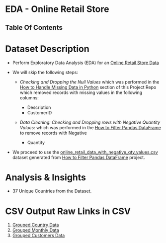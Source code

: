 # EDA - Online Retail Store

## Table Of Contents

# Dataset Description
* Perform Exploratory Data Analysis (EDA) for an [Online Retail Store Data](https://raw.githubusercontent.com/nyangweso-rodgers/Data_Analytics/main/Datasets/Online_Retail.csv)
  
* We will skip the following steps:
  *  _Checking and Dropping the Null Values_ which was performed in the [How to Handle Missing Data in Python](https://github.com/nyangweso-rodgers/Data_Analytics/tree/main/Analytics-with-Python/Python-Modules-for-Data-Analysis/Pandas-Module/How-to-Handle-Missing-Data-in-Pandas-DataFrame) section of this Project Repo which removed records with missing values in the following columns:
     * Description
     * CustomerID 
  
  *  _Data Cleaning: Checking and Dropping rows with Negative Quantity Values_: which was performed in the [How to Filter Pandas DataFrame](https://github.com/nyangweso-rodgers/Data_Analytics/tree/main/Analytics-with-Python/Python-Modules-for-Data-Analysis/Pandas-Module/How-to-Filter-Pandas-DataFrame) to remove records with Negative
     *  Quantity

* We proceed to use the [online_retail_data_with_negative_qty_values.csv](https://raw.githubusercontent.com/nyangweso-rodgers/Data_Analytics/main/Analytics-with-Python/Python-Modules-for-Data-Analysis/Pandas-Module/How-to-Filter-Pandas-DataFrame/online_retail_data_with_negative_qty_values.csv) dataset generated from [How to Filter Pandas DataFrame](https://github.com/nyangweso-rodgers/Data_Analytics/tree/main/Analytics-with-Python/Python-Modules-for-Data-Analysis/Pandas-Module/How-to-Filter-Pandas-DataFrame) project.


# Analysis & Insights
* 37 Unique Countries from the Dataset.
# CSV Output Raw Links in CSV
1. [Grouped Country Data]()
2. [Grouped Monthly Data]()
3. [Grouped Customers Data]()